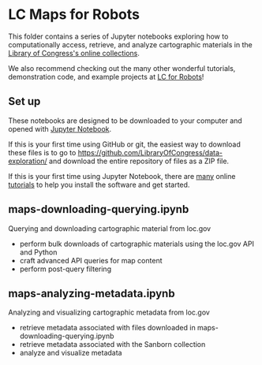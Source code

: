 # LC Maps for Robots

This folder contains a series of Jupyter notebooks exploring how to computationally access, retrieve, and analyze cartographic materials in the [Library of Congress's online collections](https://loc.gov).

We also recommend checking out the many other wonderful tutorials, demonstration code, and example projects at [LC for Robots](https://labs.loc.gov/lc-for-robots/)! 

## Set up

These notebooks are designed to be downloaded to your computer and opened with [Jupyter Notebook](https://jupyter.org/). 

If this is your first time using GitHub or git, the easiest way to download these files is to go to https://github.com/LibraryOfCongress/data-exploration/ and download the entire repository of files as a ZIP file. 

If this is your first time using Jupyter Notebook, there are [many](https://reproducible-science-curriculum.github.io/workshop-RR-Jupyter/setup/) online [tutorials](https://programminghistorian.org/en/lessons/jupyter-notebooks) to help you install the software and get started.

## maps-downloading-querying.ipynb

Querying and downloading cartographic material from loc.gov

*  perform bulk downloads of cartographic materials using the loc.gov API and Python
*  craft advanced API queries for map content
*  perform post-query filtering

## maps-analyzing-metadata.ipynb

Analyzing and visualizing cartographic metadata from loc.gov

* retrieve metadata associated with files downloaded in maps-downloading-querying.ipynb
* retrieve metadata associated with the Sanborn collection
* analyze and visualize metadata

